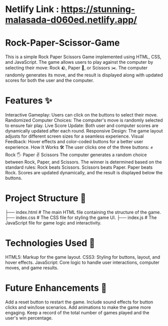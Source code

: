 # Netlify Link : https://stunning-malasada-d060ed.netlify.app/
# Rock-Paper-Scissor-Game
This is a simple Rock Paper Scissors Game implemented using HTML, CSS, and JavaScript. The game allows users to play against the computer by selecting their move: Rock 🪨, Paper 📄, or Scissors ✂️. The computer randomly generates its move, and the result is displayed along with updated scores for both the user and the computer.

# Features ✨
Interactive Gameplay: Users can click on the buttons to select their move.
Randomized Computer Choices: The computer's move is randomly selected to ensure fair play.
Live Score Update: Both user and computer scores are dynamically updated after each round.
Responsive Design: The game layout adjusts for different screen sizes for a seamless experience.
Visual Feedback: Hover effects and color-coded buttons for a better user experience.
How It Works 🛠️
The user clicks one of the three buttons:
✊ Rock
🖐 Paper
✌️ Scissors
The computer generates a random choice between Rock, Paper, and Scissors.
The winner is determined based on the standard rules:
Rock beats Scissors.
Scissors beats Paper.
Paper beats Rock.
Scores are updated dynamically, and the result is displayed below the buttons.

# Project Structure 📂

├── index.html        # The main HTML file containing the structure of the game.
├── index.css         # The CSS file for styling the game UI.
├── index.js          # The JavaScript file for game logic and interactivity.

# Technologies Used 🧰
HTML5: Markup for the game layout.
CSS3: Styling for buttons, layout, and hover effects.
JavaScript: Core logic to handle user interactions, computer moves, and game results.

# Future Enhancements 🚀
Add a reset button to restart the game.
Include sound effects for button clicks and win/lose scenarios.
Add animations to make the game more engaging.
Keep a record of the total number of games played and the user's win percentage.
